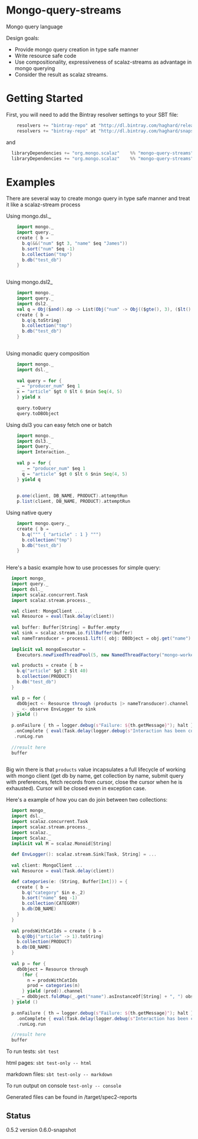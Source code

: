 Mongo-query-streams
===================

Mongo query language

Design goals:  
  * Provide mongo query creation in type safe manner
  * Write resource safe code
  * Use compositionality, expressiveness of scalaz-streams as advantage in mongo querying
  * Consider the result as scalaz streams.

Getting Started
===================
First, you will need to add the Bintray resolver settings to your SBT file:
```scala
    resolvers += "bintray-repo" at "http://dl.bintray.com/haghard/releases"
    resolvers += "bintray-repo" at "http://dl.bintray.com/haghard/snapshots"
```
and
 ```scala
   libraryDependencies += "org.mongo.scalaz"    %% "mongo-query-streams" %  "0.5.2"
   libraryDependencies += "org.mongo.scalaz"    %% "mongo-query-streams" %  "0.6.0-snapshot"
 ```

Examples
===================
There are several way to create mongo query in type safe manner and treat it like a scalaz-stream process

Using mongo.dsl._
```scala
    import mongo._
    import query._    
    create { b ⇒
      b.q(&&("num" $gt 3, "name" $eq "James"))
      b.sort("num" $eq -1)
      b.collection("tmp")
      b.db("test_db")
    }
    
```

Using mongo.dsl2_
```scala
    import mongo._
    import query._
    import dsl2._
    val q = Obj($and().op -> List(Obj("num" -> Obj(($gte(), 3), ($lt(), 10))), Obj("name" -> literal("Bauer"))))
    create { b ⇒
      b.q(q.toString)
      b.collection("tmp")
      b.db("test_db")
    }
    
```

Using monadic query composition
```scala
    import mongo._    
    import dsl._    
    
    val query = for {
    _ ← "producer_num" $eq 1
    x ← "article" $gt 0 $lt 6 $nin Seq(4, 5)
    } yield x
    
    query.toQuery
    query.toDBObject    
```

Using dsl3 you can easy fetch one or batch  

```scala
    import mongo._
    import dsl3._
    import Query._
    import Interaction._
  
    val p = for {
      _ ← "producer_num" $eq 1
      q ← "article" $gt 0 $lt 6 $nin Seq(4, 5)
    } yield q
  
  
    p.one(client, DB_NAME, PRODUCT).attemptRun
    p.list(client, DB_NAME, PRODUCT).attemptRun  
```  

Using native query

```scala
    import mongo.query._
    create { b ⇒
      b.q(""" { "article" : 1 } """)
      b.collection("tmp")
      b.db("test_db")
    }
    
```

Here's a basic example how to use processes for simple query:

```scala
  import mongo_  
  import query._
  import dsl._
  import scalaz.concurrent.Task
  import scalaz.stream.process._

  val client: MongoClient ...
  val Resource = eval(Task.delay(client))
  
  val buffer: Buffer[String] = Buffer.empty
  val sink = scalaz.stream.io.fillBuffer(buffer)
  val nameTransducer = process1.lift({ obj: DBObject ⇒ obj.get("name").toString })
  
  implicit val mongoExecutor = 
    Executors.newFixedThreadPool(5, new NamedThreadFactory("mongo-worker"))

  val products = create { b ⇒
    b.q("article" $gt 2 $lt 40)
    b.collection(PRODUCT)
    b.db("test_db")
  }

  val p = for {
    dbObject <- Resource through (products |> nameTransducer).channel
    _ <- observe EnvLogger to sink
  } yield ()
  
  p.onFailure { th ⇒ logger.debug(s"Failure: ${th.getMessage}"); halt }
   .onComplete { eval(Task.delay(logger.debug(s"Interaction has been completed"))) }
   .runLog.run
   
  //result here
  buffer
   
```

Big win there is that `products` value incapsulates a full lifecycle of working
with mongo client (get db by name, get collection by name, submit query with preferences, 
fetch records from cursor, close the cursor when he is exhausted). Cursor will be closed even
in exception case.


Here's a example of how you can do join between two collections:

```scala
  import mongo_  
  import dsl._
  import scalaz.concurrent.Task
  import scalaz.stream.process._
  import scalaz._
  import Scalaz._
  implicit val M = scalaz.Monoid[String]
  
  def EnvLogger(): scalaz.stream.Sink[Task, String] = ...
   
  val client: MongoClient ...
  val Resource = eval(Task.delay(client))

  def categories(e: (String, Buffer[Int])) = {
    create { b ⇒
      b.q("category" $in e._2)
      b.sort("name" $eq -1)
      b.collection(CATEGORY)
      b.db(DB_NAME)
    }
  }
    
  val prodsWithCatIds = create { b ⇒
    b.q(Obj("article" -> 1).toString)
    b.collection(PRODUCT)
    b.db(DB_NAME)
  }
    
  val p = for {
    dbObject ← Resource through
      (for {
        n ← prodsWithCatIds
        prod ← categories(n)
      } yield (prod)).channel
    _ ← dbObject.foldMap(_.get("name").asInstanceOf[String] + ", ") observe EnvLogger to sink
  } yield ()
    
  p.onFailure { th ⇒ logger.debug(s"Failure: ${th.getMessage}"); halt }
    .onComplete { eval(Task.delay(logger.debug(s"Interaction has been completed"))) }
    .runLog.run

  //result here
  buffer
```

To run tests:
  <code>sbt test</code>

  html pages:
<code>sbt test-only -- html</code>

  markdown files:
<code>sbt test-only -- markdown</code>


To run output on console
  <code>test-only -- console</code>
  
Generated files can be found in /target/spec2-reports

Status
------
0.5.2 version
0.6.0-snapshot